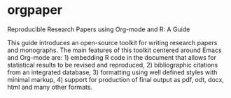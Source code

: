 orgpaper
========

Reproducible Research Papers using Org-mode and R: A Guide


This guide introduces an open-source toolkit for writing research papers and monographs. The main features of this toolkit centered around Emacs and Org-mode are: 1) embedding R code in the document that allows for statistical results to be revised and reproduced, 2) bibliographic citations from an integrated database, 3) formatting using well defined styles with minimal markup, 4) support for production of final output as pdf, odt, docx, html and many other formats.

